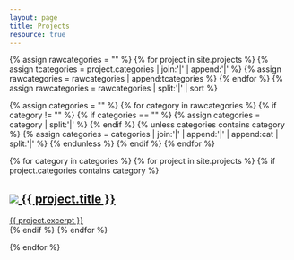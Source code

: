 ```yaml
---
layout: page
title: Projects
resource: true
---
```


<!-- Collating all categories of projects into one "categories" object -->
{% assign rawcategories = "" %}
{% for project in site.projects %}
    {% assign tcategories = project.categories | join:'|' | append:'|' %}
    {% assign rawcategories = rawcategories | append:tcategories %}
{% endfor %}
{% assign rawcategories = rawcategories | split:'|' | sort %}

<!-- Removing duplicate and empty categories from "categories" object -->
{% assign categories = "" %}
{% for category in rawcategories %}
    {% if category != "" %}
        {% if categories == "" %}
            {% assign categories = category | split:'|' %}
        {% endif %}
        {% unless categories contains category %}
            {% assign categories = categories | join:'|' | append:'|' | append:cat | split:'|' %}
        {% endunless %}
    {% endif %}
{% endfor %}

<div class="posts-listing">
  {% for category in categories %} <!-- Categories loop -->
    {% for project in site.projects %} <!-- Projects loop -->
      {% if project.categories contains category %}
        <a href="{{ site.baseurl }}{{ project.url }}" title="">
          <article class="post">
            <h1 class="post-title">
                <img src="{{ project.poster-image }}">
                {{ project.title }}
            </h1>
            {{ project.excerpt }}
          </article>
        </a>
      {% endif %}
    {% endfor %}

  {% endfor %}
</div>
